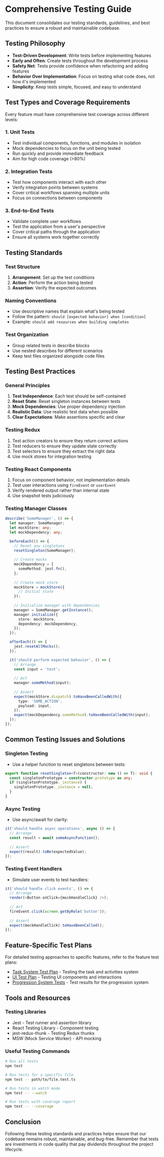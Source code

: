 # Comprehensive Testing Guide

This document consolidates our testing standards, guidelines, and best practices to ensure a robust and maintainable codebase.

## Testing Philosophy

- **Test-Driven Development**: Write tests before implementing features
- **Early and Often**: Create tests throughout the development process
- **Safety Net**: Tests provide confidence when refactoring and adding features
- **Behavior Over Implementation**: Focus on testing what code does, not how it's implemented
- **Simplicity**: Keep tests simple, focused, and easy to understand

## Test Types and Coverage Requirements

Every feature must have comprehensive test coverage across different levels:

### 1. Unit Tests
- Test individual components, functions, and modules in isolation
- Mock dependencies to focus on the unit being tested
- Run quickly and provide immediate feedback
- Aim for high code coverage (>80%)

### 2. Integration Tests
- Test how components interact with each other
- Verify integration points between systems
- Cover critical workflows spanning multiple units
- Focus on connections between components

### 3. End-to-End Tests
- Validate complete user workflows
- Test the application from a user's perspective
- Cover critical paths through the application
- Ensure all systems work together correctly

## Testing Standards

### Test Structure
1. **Arrangement**: Set up the test conditions
2. **Action**: Perform the action being tested
3. **Assertion**: Verify the expected outcomes

### Naming Conventions
- Use descriptive names that explain what's being tested
- Follow the pattern: `should [expected behavior] when [condition]`
- Example: `should add resources when building completes`

### Test Organization
- Group related tests in describe blocks
- Use nested describes for different scenarios
- Keep test files organized alongside code files

## Testing Best Practices

### General Principles
1. **Test Independence**: Each test should be self-contained
2. **Reset State**: Reset singleton instances between tests
3. **Mock Dependencies**: Use proper dependency injection
4. **Realistic Data**: Use realistic test data when possible
5. **Clear Expectations**: Make assertions specific and clear

### Testing Redux
1. Test action creators to ensure they return correct actions
2. Test reducers to ensure they update state correctly
3. Test selectors to ensure they extract the right data
4. Use mock stores for integration testing

### Testing React Components
1. Focus on component behavior, not implementation details
2. Test user interactions using `fireEvent` or `userEvent`
3. Verify rendered output rather than internal state
4. Use snapshot tests judiciously

### Testing Manager Classes
```typescript
describe('SomeManager', () => {
  let manager: SomeManager;
  let mockStore: any;
  let mockDependency: any;

  beforeEach(() => {
    // Reset any singletons
    resetSingleton(SomeManager);
    
    // Create mocks
    mockDependency = {
      someMethod: jest.fn(),
    };
    
    // Create mock store
    mockStore = mockStore({
      // Initial state
    });
    
    // Initialize manager with dependencies
    manager = SomeManager.getInstance();
    manager.initialize({
      store: mockStore,
      dependency: mockDependency,
    });
  });

  afterEach(() => {
    jest.resetAllMocks();
  });

  it('should perform expected behavior', () => {
    // Arrange
    const input = 'test';
    
    // Act
    manager.someMethod(input);
    
    // Assert
    expect(mockStore.dispatch).toHaveBeenCalledWith({
      type: 'SOME_ACTION',
      payload: input,
    });
    expect(mockDependency.someMethod).toHaveBeenCalledWith(input);
  });
});
```

## Common Testing Issues and Solutions

### Singleton Testing
- Use a helper function to reset singletons between tests:
```typescript
export function resetSingleton<T>(constructor: new () => T): void {
  const singletonPrototype = constructor.prototype as any;
  if (singletonPrototype._instance) {
    singletonPrototype._instance = null;
  }
}
```

### Async Testing
- Use async/await for clarity:
```typescript
it('should handle async operations', async () => {
  // Arrange
  const result = await someAsyncFunction();
  
  // Assert
  expect(result).toBe(expectedValue);
});
```

### Testing Event Handlers
- Simulate user events to test handlers:
```typescript
it('should handle click events', () => {
  // Arrange
  render(<Button onClick={mockHandleClick} />);
  
  // Act
  fireEvent.click(screen.getByRole('button'));
  
  // Assert
  expect(mockHandleClick).toHaveBeenCalled();
});
```

## Feature-Specific Test Plans

For detailed testing approaches to specific features, refer to the feature test plans:

- [Task System Test Plan](/docs/features/task-system/task-system-test-plan.md) - Testing the task and activities system
- [UI Test Plan](/docs/features/ui-improvements/test-plan.md) - Testing UI components and interactions
- [Progression System Tests](/docs/features/progression-system/test-report.md) - Test results for the progression system

## Tools and Resources

### Testing Libraries
- Jest - Test runner and assertion library
- React Testing Library - Component testing
- jest-redux-thunk - Testing Redux thunks
- MSW (Mock Service Worker) - API mocking

### Useful Testing Commands
```bash
# Run all tests
npm test

# Run tests for a specific file
npm test -- path/to/file.test.ts

# Run tests in watch mode
npm test -- --watch

# Run tests with coverage report
npm test -- --coverage
```

## Conclusion

Following these testing standards and practices helps ensure that our codebase remains robust, maintainable, and bug-free. Remember that tests are investments in code quality that pay dividends throughout the project lifecycle.